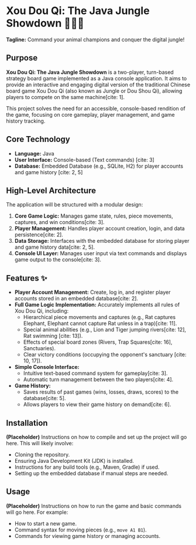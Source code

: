 # Xou Dou Qi: The Java Jungle Showdown 🐘🐅🐀

**Tagline:** Command your animal champions and conquer the digital jungle!

## Purpose

**Xou Dou Qi: The Java Jungle Showdown** is a two-player, turn-based strategy board game implemented as a Java console application. It aims to provide an interactive and engaging digital version of the traditional Chinese board game Xou Dou Qi (also known as Jungle or Dou Shou Qi), allowing players to compete on the same machine[cite: 1].

This project solves the need for an accessible, console-based rendition of the game, focusing on core gameplay, player management, and game history tracking.

## Core Technology

* **Language:** Java
* **User Interface:** Console-based (Text commands) [cite: 3]
* **Database:** Embedded Database (e.g., SQLite, H2) for player accounts and game history [cite: 2, 5]

## High-Level Architecture

The application will be structured with a modular design:

1.  **Core Game Logic:** Manages game state, rules, piece movements, captures, and win conditions[cite: 3].
2.  **Player Management:** Handles player account creation, login, and data persistence[cite: 2].
3.  **Data Storage:** Interfaces with the embedded database for storing player and game history data[cite: 2, 5].
4.  **Console UI Layer:** Manages user input via text commands and displays game output to the console[cite: 3].

## Features ✨

* **Player Account Management:** Create, log in, and register player accounts stored in an embedded database[cite: 2].
* **Full Game Logic Implementation:** Accurately implements all rules of Xou Dou Qi, including:
    * Hierarchical piece movements and captures (e.g., Rat captures Elephant, Elephant cannot capture Rat unless in a trap)[cite: 11].
    * Special animal abilities (e.g., Lion and Tiger jumping rivers[cite: 12], Rat swimming [cite: 13]).
    * Effects of special board zones (Rivers, Trap Squares[cite: 16], Sanctuaries).
    * Clear victory conditions (occupying the opponent's sanctuary [cite: 10, 17]).
* **Simple Console Interface:**
    * Intuitive text-based command system for gameplay[cite: 3].
    * Automatic turn management between the two players[cite: 4].
* **Game History:**
    * Saves results of past games (wins, losses, draws, scores) to the database[cite: 5].
    * Allows players to view their game history on demand[cite: 6].

## Installation

**(Placeholder)** Instructions on how to compile and set up the project will go here. This will likely involve:
* Cloning the repository.
* Ensuring Java Development Kit (JDK) is installed.
* Instructions for any build tools (e.g., Maven, Gradle) if used.
* Setting up the embedded database if manual steps are needed.

## Usage

**(Placeholder)** Instructions on how to run the game and basic commands will go here. For example:
* How to start a new game.
* Command syntax for moving pieces (e.g., `move A1 B1`).
* Commands for viewing game history or managing accounts.